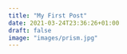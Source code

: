```yaml
---
title: "My First Post"
date: 2021-03-24T23:36:26+01:00
draft: false
image: "images/prism.jpg"
---
```



